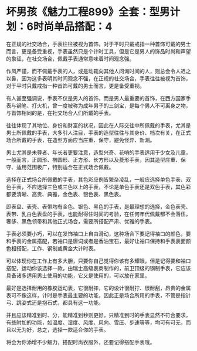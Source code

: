 # 坏男孩《魅力工程899》全套：型男计划：6时尚单品搭配：4

在正规的社交场合，手表往往被视为首饰，对于平时只戴戒指一种首饰可戴的男士而言，更是备受重视，手表虽然只是个计时工具，但是它是男人的饰品时尚和声望的象征，在社交场合，佩戴手表通常意味着时间观念强。

作风严谨，而不佩戴手表的人，或是动辄向其他人问询时间的人，则总会令人迟之以鼻，因为这多表明其时间观念不强，在正规的社交场合，手表往往被视为首饰，对于平时只戴戒指一种首饰可戴的男士而言，更是备受重视。

有人甚至强调说，手表不仅是男人的首饰，而是男人最重要的首饰，在西方国家手表与钢笔、打火机，曾一度被称为成年男子的三剑宝，是每个男人不可离身之物，与首饰相同的是，在社交场合人们所戴的手表。

往往体现了其地位、身份和财富的状况，因此在人际交往中所佩戴的手表，尤其是男士所佩戴的手表，大多引人注目，手表的造型往往与其身价、档次有关，在正式场合所戴的手表，在造型方面应当庄重、保守，避免怪异、新潮。

男士尤其是未尊者、年长者更要注意，造型兴奇、花哨的手表适用于少女及儿童，一般而言，正圆形、椭圆形、正方形、长方形以及菱形手表，因其造型庄重、保守、适用范围极广，特别适合在正式场合佩戴。

选择在正式场合所佩戴的手表，其色彩应例皆繁杂凌乱，一般应选择单色手表、双色手表，不应选择三色或三色以上的手表，不论是单色手表还是双色手表，其色彩都要清晰、高贵、典雅，金色表、银色表、黑色表。

即表盘、表壳、表带均有金色、银色、黑色的手表，是最理想的选择，金色表壳、表带、乳白色表盘的手表，也能耐得住时间的考验，在任何年代佩戴都不会落伍，奢侈、黑色领带和其他正式场合，需要所搭配严肃、优雅的手表。

手表必须要小巧，可以在发饰袖口上自由滑动，这种场合下要记得袖口的颜色，要和手表的金属搭配，若袖口是唐词或者是香油宝石，最好让袖口保持和手表表面颜色相搭配，工作、钢制或黄金大计时表。

可以体现你在工作上有多大胆，只要你自己觉得你该有多耀眼，但是记得要和袖口搭配，运动你该选择一款，由瑞士高级表商制作的，前卫顶级的钢制手表，它应该具备诸多适用男士使用的功能，它又是使用的，可以放在家里。

最好是选择耐用的橡胶运动表，它很耐摔，它的设计很耐拧、很耐刮，昂贵的金属表可不像这样，计时是手表最主要的功能，因此正是场合所用的手表，不管是指针弓、跳姿式还是抱石式，都具有这一功能。

并且应该精准到时、分，能精准到秒则更好，只精准到时的手表显然不符合要求，有些附加的功能，如温度、湿度、风度、风向、雪压、步速等等，均可有可无，而且以无为好，总之，选择一款适合你的手表。

将会为你添增不少魅力，搭配时尚衣服外，还要记得搭配手表哦。